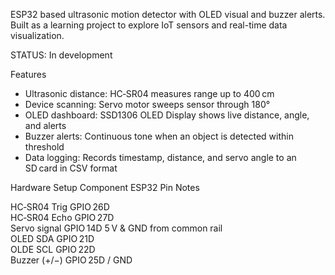 
ESP32 based ultrasonic motion detector with OLED visual and buzzer alerts. Built as a learning project to explore IoT sensors and real-time data visualization.

STATUS: In development

Features
- Ultrasonic distance: HC‑SR04 measures range up to 400 cm  
- Device scanning: Servo motor sweeps sensor through 180°  
- OLED dashboard: SSD1306 OLED Display shows live distance, angle, and alerts  
- Buzzer alerts: Continuous tone when an object is detected within threshold
- Data logging: Records timestamp, distance, and servo angle to an SD card in CSV format


Hardware Setup
 Component         ESP32 Pin            Notes                            

 HC‑SR04 Trig      GPIO 26D                                                   
 HC‑SR04 Echo      GPIO 27D          
 Servo signal      GPIO 14D         5 V & GND from common rail                
 OLED SDA       GPIO 21D                                                   
 OLDE SCL       GPIO 22D                                                 
 Buzzer (+/−)      GPIO 25D / GND                              

